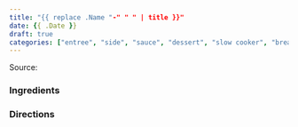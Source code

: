 ```yaml
---
title: "{{ replace .Name "-" " " | title }}"
date: {{ .Date }}
draft: true
categories: ["entree", "side", "sauce", "dessert", "slow cooker", "bread"]
---
```


Source: []()

### Ingredients

### Directions
